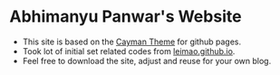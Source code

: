 # Abhimanyu Panwar's Website

* This site is based on the [Cayman Theme](https://github.com/pages-themes/cayman) for github pages.
* Took lot of initial set related codes from [leimao.github.io](https://leimao.github.io/).
* Feel free to download the site, adjust and reuse for your own blog.